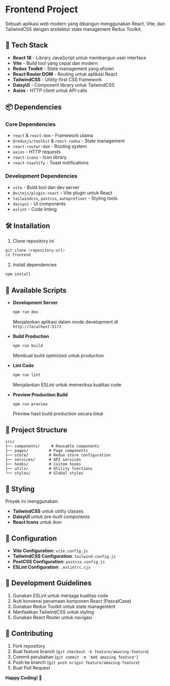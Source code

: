 # Frontend Project

Sebuah aplikasi web modern yang dibangun menggunakan React, Vite, dan TailwindCSS dengan arsitektur state management Redux Toolkit.

## 🚀 Tech Stack

- **React 18** - Library JavaScript untuk membangun user interface
- **Vite** - Build tool yang cepat dan modern
- **Redux Toolkit** - State management yang efisien
- **React Router DOM** - Routing untuk aplikasi React
- **TailwindCSS** - Utility-first CSS framework
- **DaisyUI** - Component library untuk TailwindCSS
- **Axios** - HTTP client untuk API calls

## 📦 Dependencies

### Core Dependencies
- `react` & `react-dom` - Framework utama
- `@reduxjs/toolkit` & `react-redux` - State management
- `react-router-dom` - Routing system
- `axios` - HTTP requests
- `react-icons` - Icon library
- `react-toastify` - Toast notifications

### Development Dependencies
- `vite` - Build tool dan dev server
- `@vitejs/plugin-react` - Vite plugin untuk React
- `tailwindcss`, `postcss`, `autoprefixer` - Styling tools
- `daisyui` - UI components
- `eslint` - Code linting

## 🛠️ Installation

1. Clone repository ini
```bash
git clone <repository-url>
cd frontend
```

2. Install dependencies
```bash
npm install
```

## 🚀 Available Scripts

- **Development Server**
  ```bash
  npm run dev
  ```
  Menjalankan aplikasi dalam mode development di `http://localhost:5173`

- **Build Production**
  ```bash
  npm run build
  ```
  Membuat build optimized untuk production

- **Lint Code**
  ```bash
  npm run lint
  ```
  Menjalankan ESLint untuk memeriksa kualitas code

- **Preview Production Build**
  ```bash
  npm run preview
  ```
  Preview hasil build production secara lokal

## 📁 Project Structure

```
src/
├── components/     # Reusable components
├── pages/         # Page components
├── store/         # Redux store configuration
├── services/      # API services
├── hooks/         # Custom hooks
├── utils/         # Utility functions
└── styles/        # Global styles
```

## 🎨 Styling

Proyek ini menggunakan:
- **TailwindCSS** untuk utility classes
- **DaisyUI** untuk pre-built components
- **React Icons** untuk ikon

## 🔧 Configuration

- **Vite Configuration**: `vite.config.js`
- **TailwindCSS Configuration**: `tailwind.config.js`
- **PostCSS Configuration**: `postcss.config.js`
- **ESLint Configuration**: `.eslintrc.cjs`

## 📝 Development Guidelines

1. Gunakan ESLint untuk menjaga kualitas code
2. Ikuti konvensi penamaan komponen React (PascalCase)
3. Gunakan Redux Toolkit untuk state management
4. Manfaatkan TailwindCSS untuk styling
5. Gunakan React Router untuk navigasi

## 🤝 Contributing

1. Fork repository
2. Buat feature branch (`git checkout -b feature/amazing-feature`)
3. Commit perubahan (`git commit -m 'Add amazing feature'`)
4. Push ke branch (`git push origin feature/amazing-feature`)
5. Buat Pull Request

**Happy Coding! 🎉**

